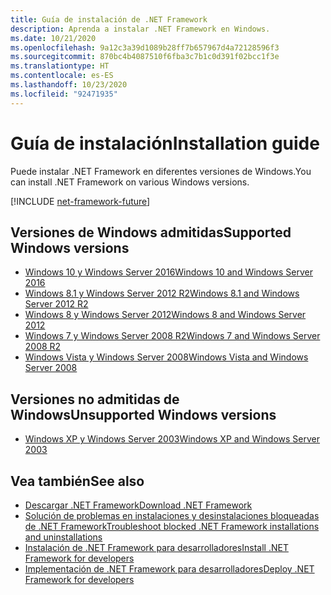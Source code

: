 ```yaml
---
title: Guía de instalación de .NET Framework
description: Aprenda a instalar .NET Framework en Windows.
ms.date: 10/21/2020
ms.openlocfilehash: 9a12c3a39d1089b28ff7b657967d4a72128596f3
ms.sourcegitcommit: 870bc4b4087510f6fba3c7b1c0d391f02bcc1f3e
ms.translationtype: HT
ms.contentlocale: es-ES
ms.lasthandoff: 10/23/2020
ms.locfileid: "92471935"
---
```

# <a name="installation-guide"></a><span data-ttu-id="871d7-103">Guía de instalación</span><span class="sxs-lookup"><span data-stu-id="871d7-103">Installation guide</span></span>

<span data-ttu-id="871d7-104">Puede instalar .NET Framework en diferentes versiones de Windows.</span><span class="sxs-lookup"><span data-stu-id="871d7-104">You can install .NET Framework on various Windows versions.</span></span>

[!INCLUDE [net-framework-future](../../../includes/net-framework-future.md)]

## <a name="supported-windows-versions"></a><span data-ttu-id="871d7-105">Versiones de Windows admitidas</span><span class="sxs-lookup"><span data-stu-id="871d7-105">Supported Windows versions</span></span>

- [<span data-ttu-id="871d7-106">Windows 10 y Windows Server 2016</span><span class="sxs-lookup"><span data-stu-id="871d7-106">Windows 10 and Windows Server 2016</span></span>](on-windows-10.md)
- [<span data-ttu-id="871d7-107">Windows 8.1 y Windows Server 2012 R2</span><span class="sxs-lookup"><span data-stu-id="871d7-107">Windows 8.1 and Windows Server 2012 R2</span></span>](on-windows-8-1.md)
- [<span data-ttu-id="871d7-108">Windows 8 y Windows Server 2012</span><span class="sxs-lookup"><span data-stu-id="871d7-108">Windows 8 and Windows Server 2012</span></span>](on-windows-8.md)
- [<span data-ttu-id="871d7-109">Windows 7 y Windows Server 2008 R2</span><span class="sxs-lookup"><span data-stu-id="871d7-109">Windows 7 and Windows Server 2008 R2</span></span>](on-windows-7.md)
- [<span data-ttu-id="871d7-110">Windows Vista y Windows Server 2008</span><span class="sxs-lookup"><span data-stu-id="871d7-110">Windows Vista and Windows Server 2008</span></span>](on-windows-vista.md)

## <a name="unsupported-windows-versions"></a><span data-ttu-id="871d7-111">Versiones no admitidas de Windows</span><span class="sxs-lookup"><span data-stu-id="871d7-111">Unsupported Windows versions</span></span>

- [<span data-ttu-id="871d7-112">Windows XP y Windows Server 2003</span><span class="sxs-lookup"><span data-stu-id="871d7-112">Windows XP and Windows Server 2003</span></span>](on-windows-xp.md)

## <a name="see-also"></a><span data-ttu-id="871d7-113">Vea también</span><span class="sxs-lookup"><span data-stu-id="871d7-113">See also</span></span>

- [<span data-ttu-id="871d7-114">Descargar .NET Framework</span><span class="sxs-lookup"><span data-stu-id="871d7-114">Download .NET Framework</span></span>](https://dotnet.microsoft.com/download)
- [<span data-ttu-id="871d7-115">Solución de problemas en instalaciones y desinstalaciones bloqueadas de .NET Framework</span><span class="sxs-lookup"><span data-stu-id="871d7-115">Troubleshoot blocked .NET Framework installations and uninstallations</span></span>](troubleshoot-blocked-installations-and-uninstallations.md)
- [<span data-ttu-id="871d7-116">Instalación de .NET Framework para desarrolladores</span><span class="sxs-lookup"><span data-stu-id="871d7-116">Install .NET Framework for developers</span></span>](guide-for-developers.md)
- [<span data-ttu-id="871d7-117">Implementación de .NET Framework para desarrolladores</span><span class="sxs-lookup"><span data-stu-id="871d7-117">Deploy .NET Framework for developers</span></span>](../deployment/deployment-guide-for-developers.md)
